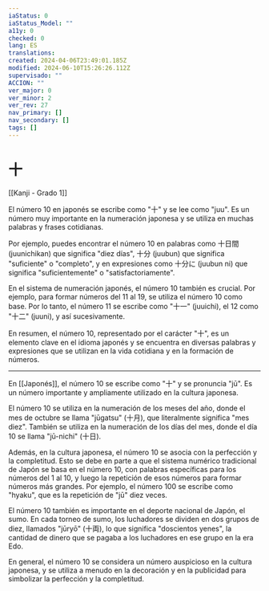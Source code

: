 ```yaml
---
iaStatus: 0
iaStatus_Model: ""
a11y: 0
checked: 0
lang: ES
translations: 
created: 2024-04-06T23:49:01.185Z
modified: 2024-06-10T15:26:26.112Z
supervisado: ""
ACCION: ""
ver_major: 0
ver_minor: 2
ver_rev: 27
nav_primary: []
nav_secondary: []
tags: []
---
```

# 十

[[Kanji - Grado 1]]

El número 10 en japonés se escribe como "十" y se lee como "juu". Es un número muy importante en la numeración japonesa y se utiliza en muchas palabras y frases cotidianas.

Por ejemplo, puedes encontrar el número 10 en palabras como 十日間 (juunichikan) que significa "diez días", 十分 (juubun) que significa "suficiente" o "completo", y en expresiones como 十分に (juubun ni) que significa "suficientemente" o "satisfactoriamente".

En el sistema de numeración japonés, el número 10 también es crucial. Por ejemplo, para formar números del 11 al 19, se utiliza el número 10 como base. Por lo tanto, el número 11 se escribe como "十一" (juuichi), el 12 como "十二" (juuni), y así sucesivamente.

En resumen, el número 10, representado por el carácter "十", es un elemento clave en el idioma japonés y se encuentra en diversas palabras y expresiones que se utilizan en la vida cotidiana y en la formación de números.

---


En [[Japonés]], el número 10 se escribe como "十" y se pronuncia "jū". Es un número importante y ampliamente utilizado en la cultura japonesa.

El número 10 se utiliza en la numeración de los meses del año, donde el mes de octubre se llama "jūgatsu" (十月), que literalmente significa "mes diez". También se utiliza en la numeración de los días del mes, donde el día 10 se llama "jū-nichi" (十日).

Además, en la cultura japonesa, el número 10 se asocia con la perfección y la completitud. Esto se debe en parte a que el sistema numérico tradicional de Japón se basa en el número 10, con palabras específicas para los números del 1 al 10, y luego la repetición de esos números para formar números más grandes. Por ejemplo, el número 100 se escribe como "hyaku", que es la repetición de "jū" diez veces.

El número 10 también es importante en el deporte nacional de Japón, el sumo. En cada torneo de sumo, los luchadores se dividen en dos grupos de diez, llamados "jūryō" (十両), lo que significa "doscientos yenes", la cantidad de dinero que se pagaba a los luchadores en ese grupo en la era Edo.

En general, el número 10 se considera un número auspicioso en la cultura japonesa, y se utiliza a menudo en la decoración y en la publicidad para simbolizar la perfección y la completitud.